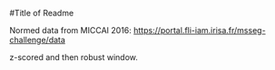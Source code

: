 #Title of Readme

Normed data from MICCAI 2016:
https://portal.fli-iam.irisa.fr/msseg-challenge/data

z-scored and then robust window.